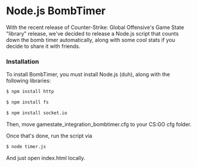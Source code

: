 # Node.js BombTimer

With the recent release of Counter-Strike: Global Offensive's Game State "library" release, we've decided to release a Node.js script that counts down the bomb timer automatically, along with some cool stats if you decide to share it with friends.

### Installation
To install BombTimer, you must install Node.js (duh), along with the following libraries:

```sh
$ npm install http
```
```sh
$ npm install fs
```
```sh
$ npm install socket.io
```
Then, move gamestate_integration_bombtimer.cfg to your CS:GO cfg folder.

Once that's done, run the script via
```sh
$ node timer.js
```
And just open index.html locally.